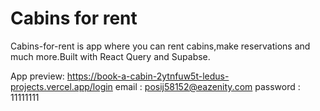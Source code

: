 # Cabins for rent

Cabins-for-rent is app where you can rent cabins,make reservations and much more.Built with React Query and Supabse.

App preview: 
https://book-a-cabin-2ytnfuw5t-ledus-projects.vercel.app/login
email : posij58152@eazenity.com
password : 11111111
